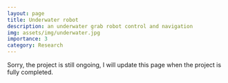 ```yaml
---
layout: page
title: Underwater robot
description: an underwater grab robot control and navigation
img: assets/img/underwater.jpg
importance: 3
category: Research
---
```

Sorry, the project is still ongoing, I will update this page when the project is fully completed.